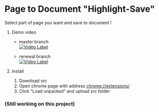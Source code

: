 # Page to Document "Highlight-Save"

Select part of page you want and save to document !

1. Demo video

   - master branch</br>
     [![Video Label](http://img.youtube.com/vi/8zty4U6jumA/0.jpg)](https://www.youtube.com/watch?v=8zty4U6jumA)

   - renewal branch</br>
     [![Video Label](http://img.youtube.com/vi/6CElqfeamIg/0.jpg)](https://www.youtube.com/watch?v=6CElqfeamIg)

2. Install

   1. Download src
   2. Open chrome page with address [chrome://extensions/](chrome://extensions/)
   3. Click "Load unpacked" and upload src folder

### (Still working on this project)
